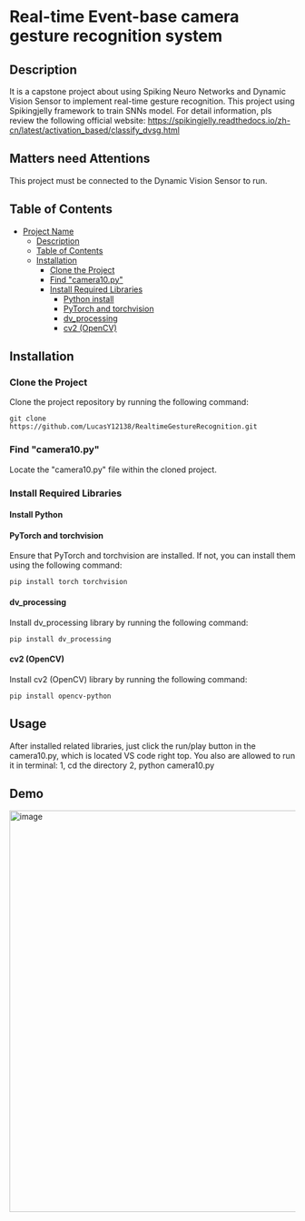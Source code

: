 # Real-time Event-base camera gesture recognition system

## Description
It is a capstone project about using Spiking Neuro Networks and Dynamic Vision Sensor to implement real-time gesture recognition.
This project using Spikingjelly framework to train SNNs model. For detail information, pls review the following official website: https://spikingjelly.readthedocs.io/zh-cn/latest/activation_based/classify_dvsg.html

## Matters need Attentions
This project must be connected to the Dynamic Vision Sensor to run.

## Table of Contents
- [Project Name](#project-name)
  - [Description](#description)
  - [Table of Contents](#table-of-contents)
  - [Installation](#installation)
    - [Clone the Project](#clone-the-project)
    - [Find "camera10.py"](#find-camera10py)
    - [Install Required Libraries](#install-required-libraries)
      - [Python install](#install-python)
      - [PyTorch and torchvision](#pytorch-and-torchvision)
      - [dv_processing](#dv_processing)
      - [cv2 (OpenCV)](#cv2-opencv)

## Installation

### Clone the Project
Clone the project repository by running the following command:
```
git clone https://github.com/LucasY12138/RealtimeGestureRecognition.git
```

### Find "camera10.py"
Locate the "camera10.py" file within the cloned project.

### Install Required Libraries

#### Install Python

#### PyTorch and torchvision
Ensure that PyTorch and torchvision are installed. If not, you can install them using the following command:
```
pip install torch torchvision
```

#### dv_processing
Install dv_processing library by running the following command:
```
pip install dv_processing
```

#### cv2 (OpenCV)
Install cv2 (OpenCV) library by running the following command:
```
pip install opencv-python
```

## Usage
After installed related libraries, just click the run/play button in the camera10.py, which is located VS code right top.
You also are allowed to run it in terminal:
1, cd the directory
2, python camera10.py

## Demo
<img width="706" alt="image" src="https://github.com/LucasY12138/RealtimeGestureRecognition/assets/107993852/b0db6158-6978-45dd-af84-7fbfd5c0c1f1">

